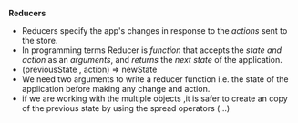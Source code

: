 **Reducers**

- Reducers specify the  app's changes in response to the *actions*  sent to the store.
- In programming terms Reducer is *function* that accepts the *state and action* as an *arguments*, and *returns* the *next state* of the application.
- (previousState , action) => newState
- We need two arguments to write a reducer function i.e. the state of the application before making any change and action.
- if we are working with the multiple objects ,it is safer to create an copy of the previous state by using the spread operators (...)